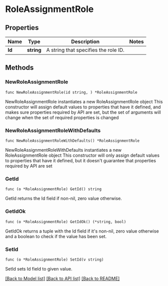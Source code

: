 # RoleAssignmentRole

## Properties

Name | Type | Description | Notes
------------ | ------------- | ------------- | -------------
**Id** | **string** | A string that specifies the role ID. | 

## Methods

### NewRoleAssignmentRole

`func NewRoleAssignmentRole(id string, ) *RoleAssignmentRole`

NewRoleAssignmentRole instantiates a new RoleAssignmentRole object
This constructor will assign default values to properties that have it defined,
and makes sure properties required by API are set, but the set of arguments
will change when the set of required properties is changed

### NewRoleAssignmentRoleWithDefaults

`func NewRoleAssignmentRoleWithDefaults() *RoleAssignmentRole`

NewRoleAssignmentRoleWithDefaults instantiates a new RoleAssignmentRole object
This constructor will only assign default values to properties that have it defined,
but it doesn't guarantee that properties required by API are set

### GetId

`func (o *RoleAssignmentRole) GetId() string`

GetId returns the Id field if non-nil, zero value otherwise.

### GetIdOk

`func (o *RoleAssignmentRole) GetIdOk() (*string, bool)`

GetIdOk returns a tuple with the Id field if it's non-nil, zero value otherwise
and a boolean to check if the value has been set.

### SetId

`func (o *RoleAssignmentRole) SetId(v string)`

SetId sets Id field to given value.



[[Back to Model list]](../README.md#documentation-for-models) [[Back to API list]](../README.md#documentation-for-api-endpoints) [[Back to README]](../README.md)


